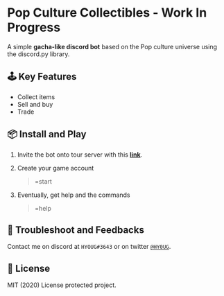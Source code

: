 # Pop Culture Collectibles - Work In Progress

A simple **gacha-like discord bot** based on the Pop culture universe using the discord.py library.

## 🕹️ Key Features

* Collect items
* Sell and buy
* Trade

## 📦 Install and Play

1. Invite the bot onto tour server with this [**link**](https://discord.com/api/oauth2/authorize?client_id=718073137610227753&permissions=0&scope=bot).

2. Create your game account
   > =start

3. Eventually, get help and the commands
   > =help

## 🔧 Troubleshoot and Feedbacks

Contact me on discord at `HYOUG#3643` or on twitter [`@HY0UG`](https://twitter.com/HY0UG).

## 📜 License 

MIT (2020) License protected project.
